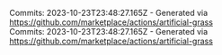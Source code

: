 Commits: 2023-10-23T23:48:27.165Z - Generated via https://github.com/marketplace/actions/artificial-grass
<br>
Commits: 2023-10-23T23:48:27.165Z - Generated via https://github.com/marketplace/actions/artificial-grass
<br>

